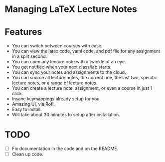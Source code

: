 Managing LaTeX Lecture Notes
============================

# Features

- You can switch between courses with ease.
- You can view the latex code, yaml code, and pdf file for any assignment in a
  split second.
- You can open any lecture note with a twinkle of an eye.
- You get notified when your next class/lab starts.
- You can sync your notes and assignments to the cloud.
- You can source all lecture notes, the current one, the last two, specific
  lecture notes, or a range of lecture notes.
- You can create a lecture note, assignment, or even a course in just 1 click.
- Insane keymappings already setup for you.
- Amazing UI, via Rofi.
- Easy to install.
- Will take about 30 minutes to setup after installation.

# TODO

- [ ] Fix documentation in the code and on the README.
- [ ] Clean up code.
